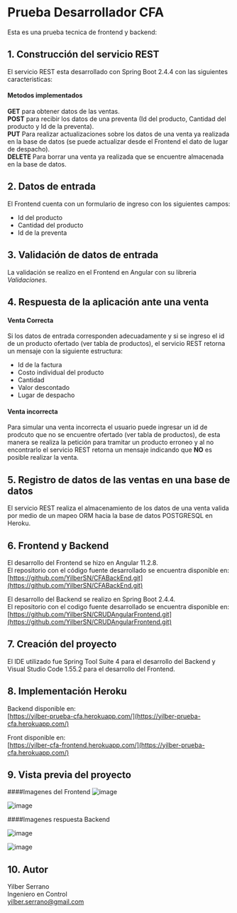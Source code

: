 # Prueba Desarrollador CFA

Esta es una prueba tecnica de frontend y backend:

## 1. Construcción del servicio REST
El servicio REST esta desarrollado con Spring Boot 2.4.4 con las siguientes caracteristicas:  
#### Metodos implementados
**GET** para obtener datos de las ventas.  
**POST** para recibir los datos de una preventa (Id del producto, Cantidad del producto y Id de la preventa).  
**PUT** Para realizar actualizaciones sobre los datos de una venta ya realizada en la base de datos (se puede actualizar desde el Frontend el dato de lugar de despacho).  
**DELETE** Para borrar una venta ya realizada que se encuentre almacenada en la base de datos.  

## 2. Datos de entrada
El  Frontend cuenta con un formulario de ingreso con los siguientes campos:  
- Id del producto  
- Cantidad del producto  
- Id de la preventa  

## 3. Validación de datos de entrada
La validación se realizo en el Frontend en Angular con su libreria *Validaciones*.

## 4. Respuesta de la aplicación ante una venta
#### Venta Correcta
Si los datos de entrada corresponden adecuadamente y si se ingreso el id de un producto ofertado (ver tabla de productos), el servicio REST retorna un mensaje con la siguiente estructura:  
- Id de la factura  
- Costo individual del producto  
- Cantidad  
- Valor descontado  
- Lugar de despacho  

#### Venta incorrecta
Para simular una venta incorrecta el usuario puede ingresar un id de prodcuto que no se encuentre ofertado (ver tabla de productos), de esta manera se realiza la petición para tramitar un producto erroneo y al no encontrarlo el servicio REST retorna un mensaje indicando que **NO** es posible realizar la venta.

## 5. Registro de datos de las ventas en una base de datos
El servicio REST realiza el almacenamiento de los datos de una venta valida por medio de un mapeo ORM hacia la base de datos POSTGRESQL en Heroku.

## 6. Frontend y Backend
El desarrollo del Frontend se hizo en Angular 11.2.8.  
El repositorio con el código fuente desarrollado se encuentra disponible en:  
[https://github.com/YilberSN/CFABackEnd.git](https://github.com/YilberSN/CFABackEnd.git)  

El desarrollo del Backend se realizo en Spring Boot 2.4.4.  
El repositorio con el codigo fuente desarrollado se encuentra disponible en:  
[https://github.com/YilberSN/CRUDAngularFrontend.git](https://github.com/YilberSN/CRUDAngularFrontend.git)

## 7. Creación del proyecto
El IDE utilizado fue Spring Tool Suite 4 para el desarrollo del Backend y Visual Studio Code 1.55.2 para el desarrollo del Frontend.

## 8. Implementación Heroku

Backend disponible en:  
[https://yilber-prueba-cfa.herokuapp.com/](https://yilber-prueba-cfa.herokuapp.com/)

Front disponible en:  
[https://yilber-cfa-frontend.herokuapp.com/](https://yilber-prueba-cfa.herokuapp.com/)  


## 9. Vista previa del proyecto

####Imagenes del Frontend
![image](https://drive.google.com/uc?export=view&id=1uXVwp4_HU_sE6DC7XCI-xU8cmbtcWL2n)  

![image](https://drive.google.com/uc?export=view&id=10-fPqhBPQ2kAn0XNeIFiyzPyvXcv8pH5)  


####Imagenes respuesta Backend

![image](https://drive.google.com/uc?export=view&id=14LIMS24TqwIjet8iU56-S73tZ7IKjAt-)  

![image](https://drive.google.com/uc?export=view&id=1W3I1qLastQXqssqrJtsmZvJ6pHZCYyQJ)  


## 10. Autor
Yilber Serrano  
Ingeniero en Control  
yilber.serrano@gmail.com  

